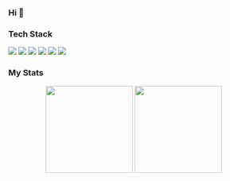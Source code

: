 ### Hi 🤡

### Tech Stack

![](https://img.shields.io/badge/-javascript-444?style=for-the-badge&logo=javascript)
![](https://img.shields.io/badge/-typescript-444?style=for-the-badge&logo=typescript)
![](https://img.shields.io/badge/-react-444?style=for-the-badge&logo=react)
![](https://img.shields.io/badge/-next.js-444?style=for-the-badge&logo=next-dot-js)
![](https://img.shields.io/badge/-styled%20components-444?style=for-the-badge&logo=styled-components)
![](https://img.shields.io/badge/-graphql-444?style=for-the-badge&logo=graphql)

### My Stats

<div align="center">
    <img height="175em" src="https://github-readme-stats.vercel.app/api?username=jonashenrique90&show_icons=true&theme=tokyonight&include_all_commits=true&count_private=true&hide=issues"/>
    <img height="175em" src="https://github-readme-stats.vercel.app/api/top-langs/?username=jonashenrique90&layout=compact&langs_count=7&theme=tokyonight"/>
</div>
